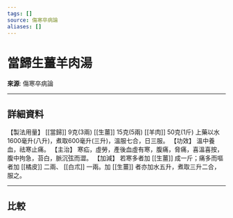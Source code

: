 ```yaml
---
tags: []
source: 傷寒卒病論
aliases: []
---
```


# 當歸生薑羊肉湯

**來源**: 傷寒卒病論  

---

## 詳細資料
【製法用量】 [[當歸]] 9克(3兩) [[生薑]] 15克(5兩) [[羊肉]] 50克(1斤)
上藥以水1600毫升(八升)，煮取600毫升(三升)，溫服七合，日三服。
【功效】
溫中養血，祛寒止痛。
【主治】
寒疝，虛勞，產後血虛有寒，腹痛，脅痛，喜溫喜按，腹中拘急，苔白，脈沉弦而澀。
【加減】
若寒多者加 [[生薑]] 成一斤；痛多而嘔者加 [[橘皮]] 二兩、 [[白朮]] 一兩。加 [[生薑]] 者亦加水五升，煮取三升二合，服之。

---

## 比較
